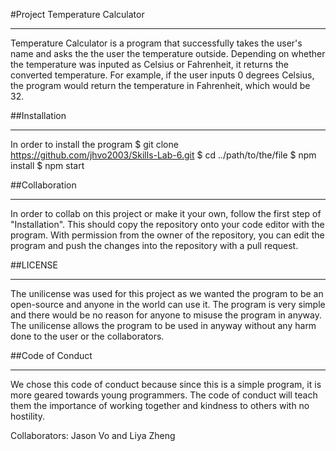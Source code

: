 #Project Temperature Calculator
***
Temperature Calculator is a program that successfully takes the user's name and asks the the user the temperature outside. Depending on whether the temperature was inputed as Celsius or Fahrenheit, it returns the converted temperature. For example, if the user inputs 0 degrees Celsius, the program would return the temperature in Fahrenheit, which would be 32.

##Installation
***
In order to install the program
$ git clone https://github.com/jhvo2003/Skills-Lab-6.git
$ cd ../path/to/the/file
$ npm install
$ npm start

##Collaboration
***
In order to collab on this project or make it your own, follow the first step of "Installation". This should copy the repository onto your code editor with the program. With permission from the owner of the repository, you can edit the program and push the changes into the repository with a pull request.

##LICENSE
***
The unilicense was used for this project as we wanted the program to be an open-source and anyone in the world can use it. The program is very simple and there would be no reason for anyone to misuse the program in anyway. The unilicense allows the program to be used in anyway without any harm done to the user or the collaborators.

##Code of Conduct
***
We chose this code of conduct because since this is a simple program, it is more geared towards young programmers. The code of conduct will teach them the importance of working together and kindness to others with no hostility.

Collaborators: Jason Vo and Liya Zheng

